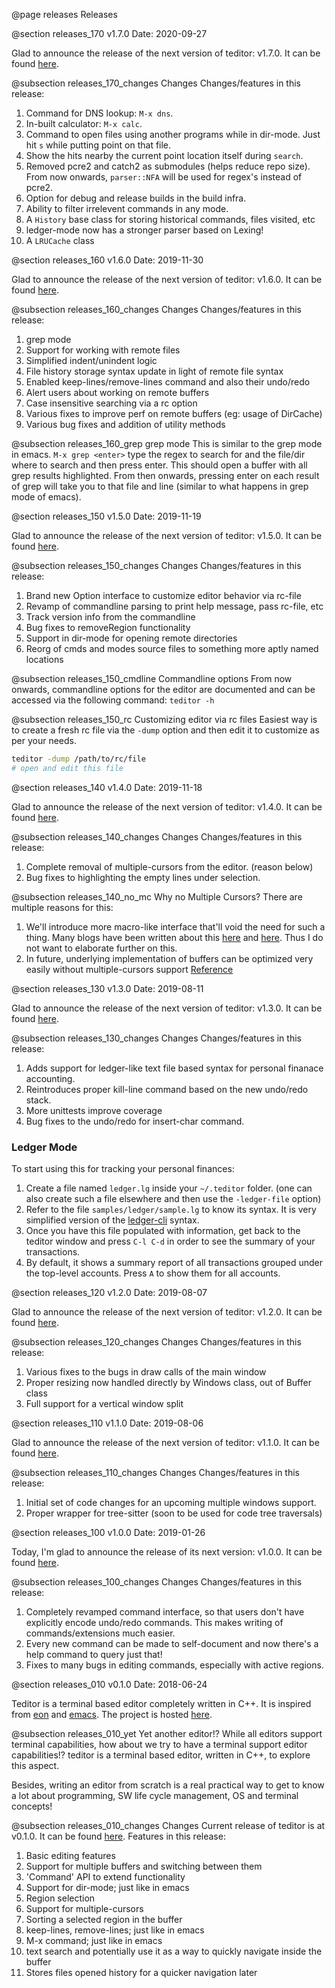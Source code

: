 @page releases Releases

@section releases_170 v1.7.0
Date: 2020-09-27

Glad to announce the release of the next version of teditor: v1.7.0. It
can be found [here](https://github.com/teju85/teditor/releases/tag/1.7.0).

@subsection releases_170_changes Changes
Changes/features in this release:
1. Command for DNS lookup: `M-x dns`.
2. In-built calculator: `M-x calc`.
3. Command to open files using another programs while in dir-mode. Just hit `s`
   while putting point on that file.
4. Show the hits nearby the current point location itself during `search`.
5. Removed pcre2 and catch2 as submodules (helps reduce repo size). From now
   onwards, `parser::NFA` will be used for regex's instead of pcre2.
6. Option for debug and release builds in the build infra.
7. Ability to filter irrelevent commands in any mode.
8. A `History` base class for storing historical commands, files visited, etc
9. ledger-mode now has a stronger parser based on Lexing!
10. A `LRUCache` class


@section releases_160 v1.6.0
Date: 2019-11-30

Glad to announce the release of the next version of teditor: v1.6.0. It
can be found [here](https://github.com/teju85/teditor/releases/tag/1.6.0).

@subsection releases_160_changes Changes
Changes/features in this release:
1. grep mode
2. Support for working with remote files
3. Simplified indent/unindent logic
4. File history storage syntax update in light of remote file syntax
5. Enabled keep-lines/remove-lines command and also their undo/redo
6. Alert users about working on remote buffers
7. Case insensitive searching via a rc option
8. Various fixes to improve perf on remote buffers (eg: usage of DirCache)
9. Various bug fixes and addition of utility methods

@subsection releases_160_grep grep mode
This is similar to the grep mode in emacs. `M-x grep <enter>` type the regex
to search for and the file/dir where to search and then press enter. This should
open a buffer with all grep results highlighted. From then onwards, pressing
enter on each result of grep will take you to that file and line (similar to
what happens in grep mode of emacs).


@section releases_150 v1.5.0
Date: 2019-11-19

Glad to announce the release of the next version of teditor: v1.5.0. It
can be found [here](https://github.com/teju85/teditor/releases/tag/1.5.0).

@subsection releases_150_changes Changes
Changes/features in this release:
1. Brand new Option interface to customize editor behavior via rc-file
2. Revamp of commandline parsing to print help message, pass rc-file, etc
3. Track version info from the commandline
4. Bug fixes to removeRegion functionality
5. Support in dir-mode for opening remote directories
6. Reorg of cmds and modes source files to something more aptly named locations

@subsection releases_150_cmdline Commandline options
From now onwards, commandline options for the editor are documented and can be
accessed via the following command: `teditor -h`

@subsection releases_150_rc Customizing editor via rc files
Easiest way is to create a fresh rc file via the `-dump` option and then edit it
to customize as per your needs.
```bash
teditor -dump /path/to/rc/file
# open and edit this file
```


@section releases_140 v1.4.0
Date: 2019-11-18

Glad to announce the release of the next version of teditor: v1.4.0. It
can be found [here](https://github.com/teju85/teditor/releases/tag/1.4.0).

@subsection releases_140_changes Changes
Changes/features in this release:
1. Complete removal of multiple-cursors from the editor. (reason below)
2. Bug fixes to highlighting the empty lines under selection.

@subsection releases_140_no_mc Why no Multiple Cursors?
There are multiple reasons for this:
1. We'll introduce more macro-like interface that'll void the need for such a
   thing. Many blogs have been written about this [here](https://medium.com/@schtoeffel/you-don-t-need-more-than-one-cursor-in-vim-2c44117d51db)
   and [here](https://nullprogram.com/blog/2017/09/07/). Thus I do not want to
   elaborate further on this.
2. In future, underlying implementation of buffers can be optimized very easily
   without multiple-cursors support [Reference](https://nullprogram.com/blog/2017/09/07/)


@section releases_130 v1.3.0
Date: 2019-08-11

Glad to announce the release of the next version of teditor: v1.3.0. It
can be found [here](https://github.com/teju85/teditor/releases/tag/1.3.0).

@subsection releases_130_changes Changes
Changes/features in this release:
1. Adds support for ledger-like text file based syntax for personal finanace
   accounting.
2. Reintroduces proper kill-line command based on the new undo/redo stack.
3. More unittests improve coverage
4. Bug fixes to the undo/redo for insert-char command.

### Ledger Mode
To start using this for tracking your personal finances:
1. Create a file named `ledger.lg` inside your `~/.teditor` folder. (one can
   also create such a file elsewhere and then use the `-ledger-file` option)
2. Refer to the file `samples/ledger/sample.lg` to know its syntax. It is very
   simplified version of the [ledger-cli](https://www.ledger-cli.org/) syntax.
3. Once you have this file populated with information, get back to the teditor
   window and press `C-l C-d` in order to see the summary of your transactions.
4. By default, it shows a summary report of all transactions grouped under the
   top-level accounts. Press `A` to show them for all accounts.


@section releases_120 v1.2.0
Date: 2019-08-07

Glad to announce the release of the next version of teditor: v1.2.0. It
can be found [here](https://github.com/teju85/teditor/releases/tag/1.2.0).

@subsection releases_120_changes Changes
Changes/features in this release:
1. Various fixes to the bugs in draw calls of the main window
2. Proper resizing now handled directly by Windows class, out of Buffer class
3. Full support for a vertical window split


@section releases_110 v1.1.0
Date: 2019-08-06

Glad to announce the release of the next version of teditor: v1.1.0. It
can be found [here](https://github.com/teju85/teditor/releases/tag/1.1.0).

@subsection releases_110_changes Changes
Changes/features in this release:
1. Initial set of code changes for an upcoming multiple windows support.
2. Proper wrapper for tree-sitter (soon to be used for code tree traversals)


@section releases_100 v1.0.0
Date: 2019-01-26

Today, I'm glad to announce the release of its next version: v1.0.0. It
can be found [here](https://github.com/teju85/teditor/releases/tag/1.0.0).

@subsection releases_100_changes Changes
Changes/features in this release:
1. Completely revamped command interface, so that users don't have explicitly
   encode undo/redo commands. This makes writing of commands/extensions much
   easier.
2. Every new command can be made to self-document and now there's a help command
   to query just that!
3. Fixes to many bugs in editing commands, especially with active regions.


@section releases_010 v0.1.0
Date: 2018-06-24

Teditor is a terminal based editor completely written in C++. It is inspired
from [eon](https://github.com/tomas/eon) and
[emacs](https://www.gnu.org/software/emacs/). The project is hosted
[here](https://github.com/teju85/teditor).

@subsection releases_010_yet Yet another editor!?
While all editors support terminal capabilities, how about we try to have a
terminal support editor capabilities!? teditor is a terminal based editor,
written in C++, to explore this aspect.

Besides, writing an editor from scratch is a real practical way to get to know a
lot about programming, SW life cycle management, OS and terminal concepts!

@subsection releases_010_changes Changes
Current release of teditor is at v0.1.0. It can be found
[here](https://github.com/teju85/teditor/releases/tag/0.1.0). Features in this
release:
1. Basic editing features
2. Support for multiple buffers and switching between them
3. 'Command' API to extend functionality
4. Support for dir-mode; just like in emacs
5. Region selection
6. Support for multiple-cursors
7. Sorting a selected region in the buffer
8. keep-lines, remove-lines; just like in emacs
9. M-x command; just like in emacs
10. text search and potentially use it as a way to quickly navigate inside the
    buffer
11. Stores files opened history for a quicker navigation later
